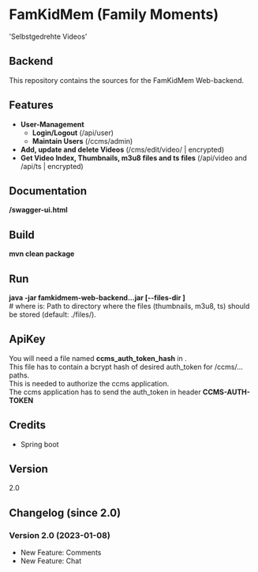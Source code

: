 # FamKidMem (Family Moments)
'Selbstgedrehte Videos'

## Backend
This repository contains the sources for the FamKidMem Web-backend.


## Features
* **User-Management**
  * **Login/Logout**  (/api/user)
  * **Maintain Users** (/ccms/admin)
* **Add, update and delete Videos** (/cms/edit/video/ | encrypted)
* **Get Video Index, Thumbnails, m3u8 files and ts files** (/api/video and /api/ts | encrypted)

## Documentation
**/swagger-ui.html**

## Build
**mvn clean package**

## Run
**java -jar famkidmem-web-backend...jar [--files-dir <path-to-files>]**\
\# where <path-to-files> is: Path to directory where the files (thumbnails, m3u8, ts)
should be stored (default: ./files/).

## ApiKey
You will need a file named **ccms_auth_token_hash** in <path-to-files>.\
This file has to contain a bcrypt hash of desired auth_token for /ccms/... paths.\
This is needed to authorize the ccms application.\
The ccms application has to send the auth_token in header **CCMS-AUTH-TOKEN**

## Credits
* Spring boot

## Version
2.0

## Changelog (since 2.0)
### Version 2.0 (2023-01-08)
* New Feature: Comments
* New Feature: Chat
